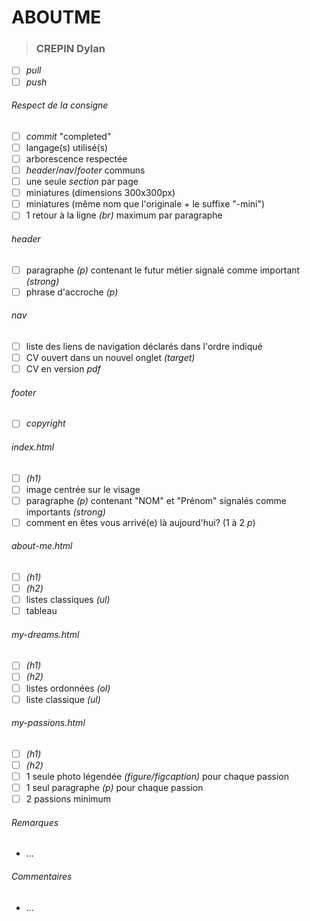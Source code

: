 # ABOUTME
>### CREPIN Dylan
- [ ] *pull*
- [ ] *push*
###### *Respect de la consigne*
- [ ] *commit* "completed"
- [ ] langage(s) utilisé(s)
- [ ] arborescence respectée
- [ ] *header*/*nav*/*footer* communs
- [ ] une seule *section* par page
- [ ] miniatures (dimensions 300x300px)
- [ ] miniatures (même nom que l'originale + le suffixe "-mini")
- [ ] 1 retour à la ligne *(br)* maximum par paragraphe
###### *header*
- [ ] paragraphe *(p)* contenant le futur métier signalé comme important *(strong)*
- [ ] phrase d'accroche *(p)*
###### *nav*
- [ ] liste des liens de navigation déclarés dans l'ordre indiqué
- [ ] CV ouvert dans un nouvel onglet *(target)*
- [ ] CV en version *pdf*
###### *footer*
- [ ] *copyright*
###### *index.html*
- [ ] *(h1)*
- [ ] image centrée sur le visage
- [ ] paragraphe *(p)* contenant "NOM" et "Prénom" signalés comme importants *(strong)*
- [ ] comment en êtes vous arrivé(e) là aujourd'hui? (1 à 2 *p*)
###### *about-me.html*
- [ ] *(h1)*
- [ ] *(h2)*
- [ ] listes classiques *(ul)*
- [ ] tableau
###### *my-dreams.html*
- [ ] *(h1)*
- [ ] *(h2)*
- [ ] listes ordonnées *(ol)*
- [ ] liste classique *(ul)*
###### *my-passions.html*
- [ ] *(h1)*
- [ ] *(h2)*
- [ ] 1 seule photo légendée *(figure/figcaption)* pour chaque passion
- [ ] 1 seul paragraphe *(p)* pour chaque passion
- [ ] 2 passions minimum
###### *Remarques*
- ...
###### *Commentaires*
- ...